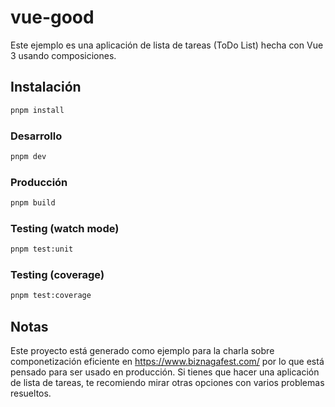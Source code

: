 # vue-good

Este ejemplo es una aplicación de lista de tareas (ToDo List) hecha con Vue 3 usando composiciones.

## Instalación

```sh
pnpm install
```

### Desarrollo

```sh
pnpm dev
```

### Producción

```sh
pnpm build
```

### Testing (watch mode)

```sh
pnpm test:unit
```

### Testing (coverage)

```sh
pnpm test:coverage
```

## Notas

Este proyecto está generado como ejemplo para la charla sobre componetización eficiente en https://www.biznagafest.com/ por lo que está pensado para ser usado en producción. Si tienes que hacer una aplicación de lista de tareas, te recomiendo mirar otras opciones con varios problemas resueltos.